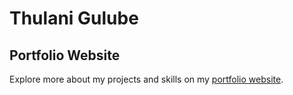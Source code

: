 # Thulani Gulube

## Portfolio Website

Explore more about my projects and skills on my [portfolio website](https://mzansi45.github.io).
